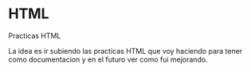 # HTML
Practicas HTML

La idea es ir subiendo las practicas HTML que voy haciendo para tener como documentacion y en el futuro ver como fui mejorando.
